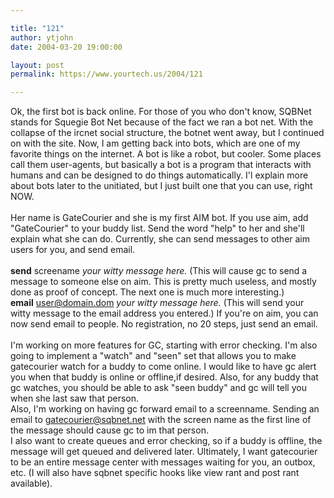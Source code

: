 ```yaml
---

title: "121"
author: ytjohn
date: 2004-03-20 19:00:00

layout: post
permalink: https://www.yourtech.us/2004/121

---
```

Ok, the first bot is back online.  For those of you who don't know, SQBNet stands for Squegie Bot Net because of the fact we ran a bot net.  With the collapse of the ircnet social structure, the botnet went away, but I continued on with the site.  Now, I am getting back into bots, which are one of my favorite things on the internet.  A bot is like a robot, but cooler.  Some places call them user-agents, but basically a bot is a program that interacts with humans and can be designed to do things automatically.  I'l explain more about bots later to the unitiated, but I just built one that you can use, right NOW.<br />
<br />
Her name is GateCourier and she is my first AIM bot.  If you use aim, add "GateCourier" to your buddy list.  Send the word "help" to her and she'll explain what she can do.  Currently, she can send messages to other aim users for you, and send email.<br />
<br />
<b>send</b> screename <i>your witty message here.</i> (This will cause gc to send a message to someone else on aim.  This is pretty much useless, and mostly done as proof of concept.  The next one is much more interesting.)<br />
<b>email</b> user@domain.dom <i>your witty message here.</i> (This will send your witty message to the email address you entered.)  If you're on aim, you can now send email to people. No registration, no 20 steps, just send an email.<br />
<br />
I'm working on more features for GC, starting with error checking.  I'm also going to implement a "watch" and "seen" set that allows you to make gatecourier watch for a buddy to come online.  I would like to have gc alert you when that buddy is online or offline,if desired.  Also, for any buddy that gc watches, you should be able to ask "seen buddy" and gc will tell you when she last saw that person. <br />
Also, I'm working on having gc forward email to a screenname.  Sending an email to gatecourier@sqbnet.net with the screen name as the first line of the message should cause gc to im that person. <br />
I also want to create queues and error checking, so if a buddy is offline, the message will get queued and delivered later.  Ultimately, I want gatecourier to be an entire message center with messages waiting for you, an outbox, etc.  (I will also have sqbnet specific hooks like view rant and post rant available).<br />
